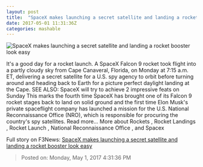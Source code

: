 ```yaml
---
layout: post
title:  "SpaceX makes launching a secret satellite and landing a rocket booster look easy"
date: 2017-05-01 11:31:36Z
categories: mashable
---
```


![SpaceX makes launching a secret satellite and landing a rocket booster look easy](http://i.amz.mshcdn.com/Ty_ztFBMRZtvt9deidVtKB3PCos=/1200x630/2017%2F05%2F01%2F73%2F33052aac931b48a082a35468ccb08fbb.dd0d1.png)

It's a good day for a rocket launch. A SpaceX Falcon 9 rocket took flight into a partly cloudy sky from Cape Canaveral, Florida, on Monday at 7:15 a.m. ET, delivering a secret satellite for a U.S. spy agency to orbit before turning around and heading back to Earth for a picture perfect daylight landing at the Cape. SEE ALSO: SpaceX will try to achieve 2 impressive feats on Sunday This marks the fourth time SpaceX has brought one of its Falcon 9 rocket stages back to land on solid ground and the first time Elon Musk's private spaceflight company has launched a mission for the U.S. National Reconnaissance Office (NRO), which is responsible for procuring the country's spy satellites. Read more... More about Rockets , Rocket Landings , Rocket Launch , National Reconnaissance Office , and Spacex


Full story on F3News: [SpaceX makes launching a secret satellite and landing a rocket booster look easy](http://www.f3nws.com/n/cfMbQE)

> Posted on: Monday, May 1, 2017 4:31:36 PM
